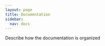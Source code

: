 ```yaml
---
layout: page
title: Documentation
sidebar:
  nav: docs
---
```


Describe how the documentation is organized
